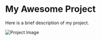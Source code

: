 # My Awesome Project

Here is a brief description of my project.

![Project Image](https://github.com/ahmed-morshedy/Portfolio/assets/132190296/d4fd1a39-52ee-4ee6-93a7-d394fdf8d432)
